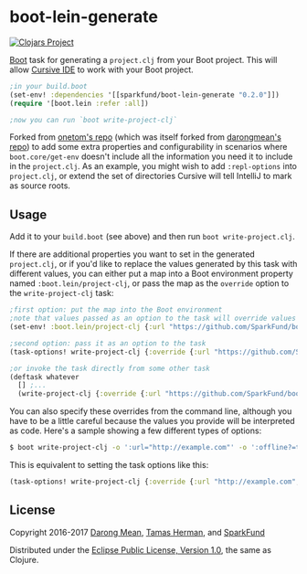 # boot-lein-generate

[![Clojars Project](https://img.shields.io/clojars/v/sparkfund/boot-lein-generate.svg)](https://clojars.org/sparkfund/boot-lein-generate)

[Boot](https://github.com/boot-clj/boot) task for generating a `project.clj` from your Boot project.
This will allow [Cursive IDE](https://cursive-ide.com/) to work with your Boot project.

```clojure
;in your build.boot
(set-env! :dependencies '[[sparkfund/boot-lein-generate "0.2.0"]])
(require '[boot.lein :refer :all])

;now you can run `boot write-project-clj`
```

Forked from [onetom's repo](https://github.com/onetom/boot-lein-generate) (which was itself forked
from [darongmean's repo](https://github.com/darongmean/boot-lein-generate)) to add some extra
properties and configurability in scenarios where `boot.core/get-env` doesn't include all the
information you need it to include in the `project.clj`.  As an example, you might wish to add
`:repl-options` into `project.clj`, or extend the set of directories Cursive will tell IntelliJ to
mark as source roots.


## Usage

Add it to your `build.boot` (see above) and then run `boot write-project.clj`.

If there are additional properties you want to set in the generated `project.clj`, or if you'd like to replace the
values generated by this task with different values, you can either put a map into a Boot environment property
named `:boot.lein/project-clj`, or pass the map as the `override` option to the `write-project-clj` task:

```clojure
;first option: put the map into the Boot environment
;note that values passed as an option to the task will override values from this map
(set-env! :boot.lein/project-clj {:url "https://github.com/SparkFund/boot-lein-generate"})

;second option: pass it as an option to the task
(task-options! write-project-clj {:override {:url "https://github.com/SparkFund/boot-lein-generate"}})

;or invoke the task directly from some other task
(deftask whatever
  [] ;...
  (write-project-clj {:override {:url "https://github.com/SparkFund/boot-lein-generate"}}))
```

You can also specify these overrides from the command line, although you have to be a little
careful because the values you provide will be interpreted as code.  Here's a sample showing a few
different types of options:

```sh
$ boot write-project-clj -o ':url="http://example.com"' -o ':offline?=true' -o ':pedantic?=:abort'
```

This is equivalent to setting the task options like this:

```clojure
(task-options! write-project-clj {:override {:url "http://example.com", :offline? true, :pedantic? :abort}})
```

## License

Copyright 2016-2017
[Darong Mean](https://github.com/darongmean/boot-lein-generate),
[Tamas Herman](https://github.com/onetom/boot-lein-generate),
and [SparkFund](https://github.com/SparkFund/boot-lein-generate)

Distributed under the [Eclipse Public License, Version 1.0](LICENSE.md), the same as Clojure.
